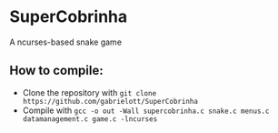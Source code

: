 # SuperCobrinha
A ncurses-based snake game

## How to compile:
* Clone the repository with `git clone https://github.com/gabrielott/SuperCobrinha`
* Compile with `gcc -o out -Wall supercobrinha.c snake.c menus.c datamanagement.c game.c -lncurses`
